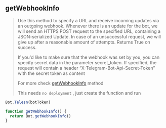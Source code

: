 ## getWebhookInfo

> Use this method to specify a URL and receive incoming updates via an outgoing webhook. Whenever there is an update for the bot, we will send an HTTPS POST request to the specified URL, containing a JSON-serialized Update. In case of an unsuccessful request, we will give up after a reasonable amount of attempts. Returns True on success.
>
> If you'd like to make sure that the webhook was set by you, you can specify secret data in the parameter secret_token. If specified, the request will contain a header “X-Telegram-Bot-Api-Secret-Token” with the secret token as content
>
> For more check [getWebhookInfo](https://core.telegram.org/bots/api#getwebhookinfo) method
>
> This needs `no deployment` , just create the function and run

```js
Bot.Telesn(botToken)

function getWebhookInfo() {
  return Bot.getWebhookInfo()
}
```
